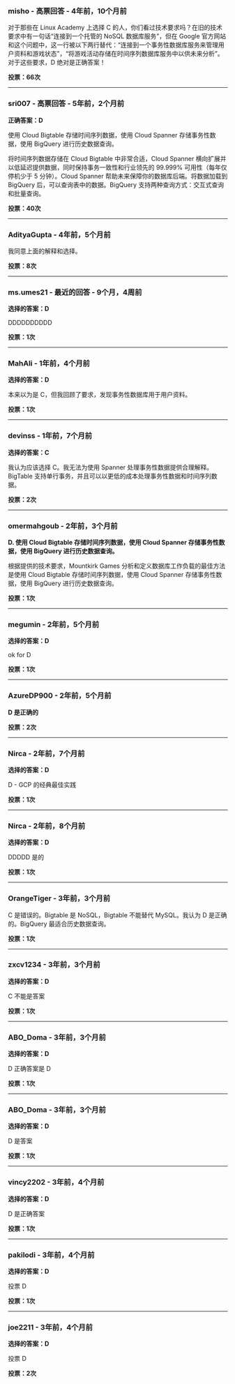 ### misho - 高票回答 - 4年前，10个月前
对于那些在 Linux Academy 上选择 C 的人，你们看过技术要求吗？在旧的技术要求中有一句话“连接到一个托管的 NoSQL 数据库服务”，但在 Google 官方网站和这个问题中，这一行被以下两行替代：“连接到一个事务性数据库服务来管理用户资料和游戏状态”，“将游戏活动存储在时间序列数据库服务中以供未来分析”。对于这些要求，D 绝对是正确答案！

**投票：66次**

---

### sri007 - 高票回答 - 5年前，2个月前
**正确答案：D**

使用 Cloud Bigtable 存储时间序列数据，使用 Cloud Spanner 存储事务性数据，使用 BigQuery 进行历史数据查询。

将时间序列数据存储在 Cloud Bigtable 中非常合适，Cloud Spanner 横向扩展并以低延迟提供数据，同时保持事务一致性和行业领先的 99.999% 可用性（每年仅停机少于 5 分钟）。Cloud Spanner 帮助未来保障你的数据库后端。将数据加载到 BigQuery 后，可以查询表中的数据。BigQuery 支持两种查询方式：交互式查询和批量查询。

**投票：40次**

---

### AdityaGupta - 4年前，5个月前
我同意上面的解释和选择。

**投票：8次**

---

### ms.umes21 - 最近的回答 - 9个月，4周前
**选择的答案：D**

DDDDDDDDDD

**投票：1次**

---

### MahAli - 1年前，4个月前
**选择的答案：D**

本来以为是 C，但我回顾了要求，发现事务性数据库用于用户资料。

**投票：1次**

---

### devinss - 1年前，7个月前
**选择的答案：C**

我认为应该选择 C。我无法为使用 Spanner 处理事务性数据提供合理解释。BigTable 支持单行事务，并且可以以更低的成本处理事务性数据和时间序列数据。

**投票：2次**

---

### omermahgoub - 2年前，3个月前
**D. 使用 Cloud Bigtable 存储时间序列数据，使用 Cloud Spanner 存储事务性数据，使用 BigQuery 进行历史数据查询。**

根据提供的技术要求，Mountkirk Games 分析和定义数据库工作负载的最佳方法是使用 Cloud Bigtable 存储时间序列数据，使用 Cloud Spanner 存储事务性数据，使用 BigQuery 进行历史数据查询。

**投票：1次**

---

### megumin - 2年前，5个月前
**选择的答案：D**

ok for D

**投票：1次**

---

### AzureDP900 - 2年前，5个月前
**D 是正确的**

**投票：2次**

---

### Nirca - 2年前，7个月前
**选择的答案：D**

D - GCP 的经典最佳实践

**投票：1次**

---

### Nirca - 2年前，8个月前
**选择的答案：D**

DDDDD 是的

**投票：1次**

---

### OrangeTiger - 3年前，3个月前
C 是错误的。Bigtable 是 NoSQL，Bigtable 不能替代 MySQL。我认为 D 是正确的。BigQuery 最适合历史数据查询。

**投票：1次**

---

### zxcv1234 - 3年前，3个月前
**选择的答案：D**

C 不能是答案

**投票：1次**

---

### ABO_Doma - 3年前，3个月前
**选择的答案：D**

D 正确答案是 D

**投票：1次**

---

### ABO_Doma - 3年前，3个月前
**选择的答案：D**

D 是答案

**投票：1次**

---

### vincy2202 - 3年前，4个月前
**选择的答案：D**

D 是正确答案

**投票：1次**

---

### pakilodi - 3年前，4个月前
**选择的答案：D**

投票 D

**投票：1次**

---

### joe2211 - 3年前，4个月前
**选择的答案：D**

投票 D

**投票：2次**
